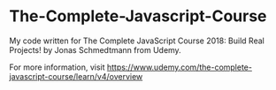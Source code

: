 # The-Complete-Javascript-Course
My code written for The Complete JavaScript Course 2018: Build Real Projects! by 
Jonas Schmedtmann from Udemy.

For more information, visit
https://www.udemy.com/the-complete-javascript-course/learn/v4/overview
